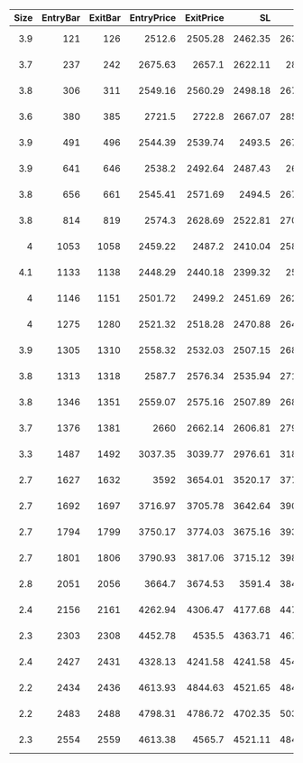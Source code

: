|   Size |   EntryBar |   ExitBar |   EntryPrice |   ExitPrice |      SL |      TP |      PnL |   Commission |    ReturnPct | EntryTime                 | ExitTime                  | Duration        | Tag   |
|-------:|-----------:|----------:|-------------:|------------:|--------:|--------:|---------:|-------------:|-------------:|:--------------------------|:--------------------------|:----------------|:------|
|    3.9 |        121 |       126 |      2512.6  |     2505.28 | 2462.35 | 2638.23 |  -28.548 |            0 | -0.00291332  | 2025-05-18 06:00:00+00:00 | 2025-05-18 11:00:00+00:00 | 0 days 05:00:00 |       |
|    3.7 |        237 |       242 |      2675.63 |     2657.1  | 2622.11 | 2809.4  |  -68.561 |            0 | -0.00692547  | 2025-05-23 02:00:00+00:00 | 2025-05-23 07:00:00+00:00 | 0 days 05:00:00 |       |
|    3.8 |        306 |       311 |      2549.16 |     2560.29 | 2498.18 | 2676.62 |   42.294 |            0 |  0.00436614  | 2025-05-25 23:00:00+00:00 | 2025-05-26 04:00:00+00:00 | 0 days 05:00:00 |       |
|    3.6 |        380 |       385 |      2721.5  |     2722.8  | 2667.07 | 2857.58 |    4.68  |            0 |  0.000477678 | 2025-05-29 01:00:00+00:00 | 2025-05-29 06:00:00+00:00 | 0 days 05:00:00 |       |
|    3.9 |        491 |       496 |      2544.39 |     2539.74 | 2493.5  | 2671.61 |  -18.135 |            0 | -0.00182755  | 2025-06-02 16:00:00+00:00 | 2025-06-02 21:00:00+00:00 | 0 days 05:00:00 |       |
|    3.9 |        641 |       646 |      2538.2  |     2492.64 | 2487.43 | 2665.1  | -177.684 |            0 | -0.0179497   | 2025-06-08 22:00:00+00:00 | 2025-06-09 03:00:00+00:00 | 0 days 05:00:00 |       |
|    3.8 |        656 |       661 |      2545.41 |     2571.69 | 2494.5  | 2672.68 |   99.864 |            0 |  0.0103245   | 2025-06-09 13:00:00+00:00 | 2025-06-09 18:00:00+00:00 | 0 days 05:00:00 |       |
|    3.8 |        814 |       819 |      2574.3  |     2628.69 | 2522.81 | 2703.02 |  206.682 |            0 |  0.0211281   | 2025-06-16 03:00:00+00:00 | 2025-06-16 08:00:00+00:00 | 0 days 05:00:00 |       |
|    4   |       1053 |      1058 |      2459.22 |     2487.2  | 2410.04 | 2582.18 |  111.92  |            0 |  0.0113776   | 2025-06-26 02:00:00+00:00 | 2025-06-26 07:00:00+00:00 | 0 days 05:00:00 |       |
|    4.1 |       1133 |      1138 |      2448.29 |     2440.18 | 2399.32 | 2570.7  |  -33.251 |            0 | -0.00331252  | 2025-06-29 10:00:00+00:00 | 2025-06-29 15:00:00+00:00 | 0 days 05:00:00 |       |
|    4   |       1146 |      1151 |      2501.72 |     2499.2  | 2451.69 | 2626.81 |  -10.08  |            0 | -0.00100731  | 2025-06-29 23:00:00+00:00 | 2025-06-30 04:00:00+00:00 | 0 days 05:00:00 |       |
|    4   |       1275 |      1280 |      2521.32 |     2518.28 | 2470.88 | 2647.38 |  -12.16  |            0 | -0.00120572  | 2025-07-05 08:00:00+00:00 | 2025-07-05 13:00:00+00:00 | 0 days 05:00:00 |       |
|    3.9 |       1305 |      1310 |      2558.32 |     2532.03 | 2507.15 | 2686.24 | -102.531 |            0 | -0.0102763   | 2025-07-06 14:00:00+00:00 | 2025-07-06 19:00:00+00:00 | 0 days 05:00:00 |       |
|    3.8 |       1313 |      1318 |      2587.7  |     2576.34 | 2535.94 | 2717.07 |  -43.168 |            0 | -0.00439     | 2025-07-06 22:00:00+00:00 | 2025-07-07 03:00:00+00:00 | 0 days 05:00:00 |       |
|    3.8 |       1346 |      1351 |      2559.07 |     2575.16 | 2507.89 | 2687.02 |   61.142 |            0 |  0.00628744  | 2025-07-08 07:00:00+00:00 | 2025-07-08 12:00:00+00:00 | 0 days 05:00:00 |       |
|    3.7 |       1376 |      1381 |      2660    |     2662.14 | 2606.81 | 2793.01 |    7.918 |            0 |  0.000804511 | 2025-07-09 13:00:00+00:00 | 2025-07-09 18:00:00+00:00 | 0 days 05:00:00 |       |
|    3.3 |       1487 |      1492 |      3037.35 |     3039.77 | 2976.61 | 3189.23 |    7.986 |            0 |  0.000796747 | 2025-07-14 04:00:00+00:00 | 2025-07-14 09:00:00+00:00 | 0 days 05:00:00 |       |
|    2.7 |       1627 |      1632 |      3592    |     3654.01 | 3520.17 | 3771.61 |  167.427 |            0 |  0.0172634   | 2025-07-20 00:00:00+00:00 | 2025-07-20 05:00:00+00:00 | 0 days 05:00:00 |       |
|    2.7 |       1692 |      1697 |      3716.97 |     3705.78 | 3642.64 | 3902.83 |  -30.213 |            0 | -0.00301052  | 2025-07-22 17:00:00+00:00 | 2025-07-22 22:00:00+00:00 | 0 days 05:00:00 |       |
|    2.7 |       1794 |      1799 |      3750.17 |     3774.03 | 3675.16 | 3937.67 |   64.422 |            0 |  0.00636238  | 2025-07-26 23:00:00+00:00 | 2025-07-27 04:00:00+00:00 | 0 days 05:00:00 |       |
|    2.7 |       1801 |      1806 |      3790.93 |     3817.06 | 3715.12 | 3980.49 |   70.551 |            0 |  0.00689277  | 2025-07-27 06:00:00+00:00 | 2025-07-27 11:00:00+00:00 | 0 days 05:00:00 |       |
|    2.8 |       2051 |      2056 |      3664.7  |     3674.53 | 3591.4  | 3847.92 |   27.524 |            0 |  0.00268235  | 2025-08-06 16:00:00+00:00 | 2025-08-06 21:00:00+00:00 | 0 days 05:00:00 |       |
|    2.4 |       2156 |      2161 |      4262.94 |     4306.47 | 4177.68 | 4476.09 |  104.472 |            0 |  0.0102113   | 2025-08-11 01:00:00+00:00 | 2025-08-11 06:00:00+00:00 | 0 days 05:00:00 |       |
|    2.3 |       2303 |      2308 |      4452.78 |     4535.5  | 4363.71 | 4675.41 |  190.256 |            0 |  0.0185772   | 2025-08-17 04:00:00+00:00 | 2025-08-17 09:00:00+00:00 | 0 days 05:00:00 |       |
|    2.4 |       2427 |      2431 |      4328.13 |     4241.58 | 4241.58 | 4544.55 | -207.727 |            0 | -0.0199977   | 2025-08-22 08:00:00+00:00 | 2025-08-22 12:00:00+00:00 | 0 days 04:00:00 |       |
|    2.2 |       2434 |      2436 |      4613.93 |     4844.63 | 4521.65 | 4844.63 |  507.532 |            0 |  0.05        | 2025-08-22 15:00:00+00:00 | 2025-08-22 17:00:00+00:00 | 0 days 02:00:00 |       |
|    2.2 |       2483 |      2488 |      4798.31 |     4786.72 | 4702.35 | 5038.24 |  -25.498 |            0 | -0.00241543  | 2025-08-24 16:00:00+00:00 | 2025-08-24 21:00:00+00:00 | 0 days 05:00:00 |       |
|    2.3 |       2554 |      2559 |      4613.38 |     4565.7  | 4521.11 | 4844.05 | -109.664 |            0 | -0.0103352   | 2025-08-27 15:00:00+00:00 | 2025-08-27 20:00:00+00:00 | 0 days 05:00:00 |       |